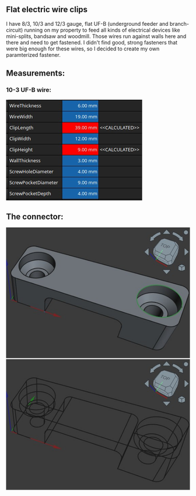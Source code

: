 ## Flat electric wire clips

I have 8/3, 10/3 and 12/3 gauge, flat UF-B (underground feeder and branch-circuit) running on my property to feed all kinds of electrical devices like mini-splits, bandsaw and woodmill.  Those wires run against walls here and there and need to get fastened.  I didn't find good, strong fasteners that were big enough for these wires, so I decided to create my own paramterized fastener.  

## Measurements:
### 10-3 UF-B wire:
![Solid model](./documentation/10-3_params.jpg)


## The connector:
![Solid model](./documentation/FlatWireClip_solid.jpg)
![Wire view](./documentation/FlatWireClip_wire.jpg)

